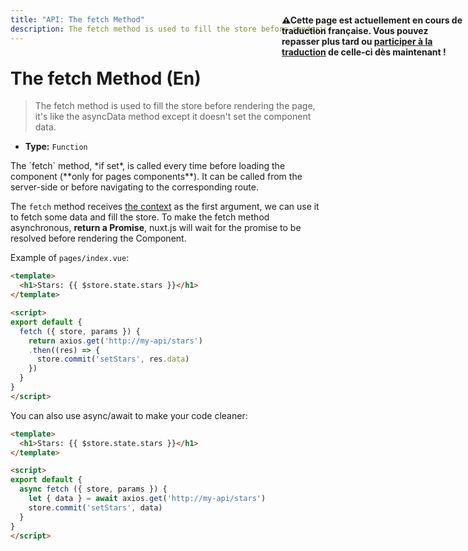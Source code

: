 ```yaml
---
title: "API: The fetch Method"
description: The fetch method is used to fill the store before rendering the page, it's like the asyncData method except it doesn't set the component data.
---
```


# The fetch Method (En)

> The fetch method is used to fill the store before rendering the page, it's like the asyncData method except it doesn't set the component data.

- **Type:** `Function`

<p style="width: 294px;position: fixed; top : 64px; right: 4px;" class="Alert Alert--orange"><strong>⚠Cette page est actuellement en cours de traduction française. Vous pouvez repasser plus tard ou <a href="https://github.com/vuejs-fr/nuxt" target="_blank">participer à la traduction</a> de celle-ci dès maintenant !</strong></p><p>The `fetch` method, *if set*, is called every time before loading the component (**only for pages components**). It can be called from the server-side or before navigating to the corresponding route.</p>

The `fetch` method receives [the context](/api/context) as the first argument, we can use it to fetch some data and fill the store. To make the fetch method asynchronous, **return a Promise**, nuxt.js will wait for the promise to be resolved before rendering the Component.

Example of `pages/index.vue`:
```html
<template>
  <h1>Stars: {{ $store.state.stars }}</h1>
</template>

<script>
export default {
  fetch ({ store, params }) {
    return axios.get('http://my-api/stars')
    .then((res) => {
      store.commit('setStars', res.data)
    })
  }
}
</script>
```

You can also use async/await to make your code cleaner:

```html
<template>
  <h1>Stars: {{ $store.state.stars }}</h1>
</template>

<script>
export default {
  async fetch ({ store, params }) {
    let { data } = await axios.get('http://my-api/stars')
    store.commit('setStars', data)
  }
}
</script>
```
